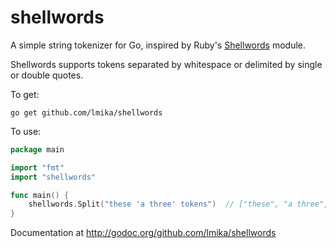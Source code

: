 # shellwords

A simple string tokenizer for Go, inspired by Ruby's 
[Shellwords](http://ruby-doc.org/stdlib-2.0/libdoc/shellwords/rdoc/Shellwords.html) module.

Shellwords supports tokens separated by whitespace or delimited by single or double quotes.

To get:

```
go get github.com/lmika/shellwords
```

To use:

```go
package main

import "fmt"
import "shellwords"

func main() {
    shellwords.Split("these 'a three' tokens")  // ["these", "a three", "tokens"]
}
```

Documentation at http://godoc.org/github.com/lmika/shellwords
